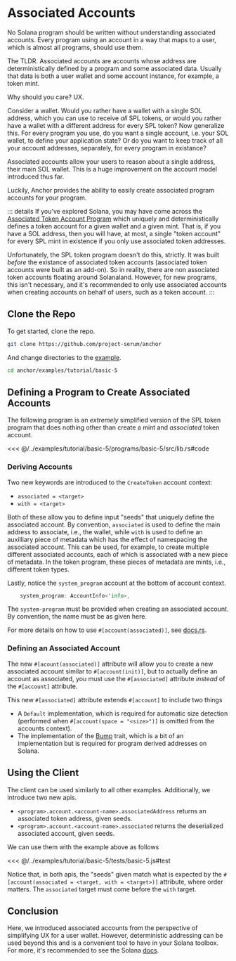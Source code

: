 # Associated Accounts

No Solana program should be written without understanding associated accounts.
Every program using an account in a way that maps to a user, which is almost all
programs, should use them.

The TLDR. Associated accounts are accounts whose address are deterministically defined by
a program and some associated data. Usually that data is both a user wallet and some account
instance, for example, a token mint.

Why should you care? UX.

Consider a wallet. Would you rather have a wallet with a single SOL address, which you
can use to receive *all* SPL tokens, or would you rather have a wallet with a different
address for every SPL token? Now generalize this. For every program you use, do you
want a single account, i.e. your SOL wallet, to define your application state? Or do
you want to keep track of all your account addresses, separately, for every program in existance?

Associated accounts allow your users to reason about a single address, their main SOL wallet.  This is
a huge improvement on the account model introduced thus far.

Luckily, Anchor provides the ability to easily create associated program accounts for your program.

::: details
If you've explored Solana, you may have come across the [Associated Token Account Program](https://spl.solana.com/associated-token-account) which uniquely and deterministically defines
a token account for a given wallet and a given mint. That is, if you have a SOL address,
then you will have, at most, a single "token account" for every SPL mint in existence
if you only use associated token addresses.

Unfortunately, the SPL token program doesn't do this, strictly. It was built *before* the existance
of associated token accounts (associated token accounts were built as an add-on).
So in reality, there are non associated token accounts floating around Solanaland.
However, for new programs, this isn't necessary, and it's recommended to only use associated
accounts when creating accounts on behalf of users, such as a token account.
:::

## Clone the Repo

To get started, clone the repo.

```bash
git clone https://github.com/project-serum/anchor
```

And change directories to the [example](https://github.com/project-serum/anchor/tree/master/examples/tutorial/basic-5).

```bash
cd anchor/examples/tutorial/basic-5
```

## Defining a Program to Create Associated Accounts

The following program is an *extremely* simplified version of the SPL token program that
does nothing other than create a mint and *associated* token account.

<<< @/../examples/tutorial/basic-5/programs/basic-5/src/lib.rs#code

### Deriving Accounts

Two new keywords are introduced to the `CreateToken` account context:

* `associated = <target>`
* `with = <target>`

Both of these allow you to define input "seeds" that
uniquely define the associated account. By convention, `associated` is used to define
the main address to associate, i.e., the wallet, while `with` is used to define an
auxilliary piece of metadata which has the effect of namespacing the associated account.
This can be used, for example, to create multiple different associated accounts, each of
which is associated *with* a new piece of metadata. In the token program, these pieces
of metadata are mints, i.e., different token types.

Lastly, notice the `system_program` account at the bottom of account context.

```rust
    system_program: AccountInfo<'info>,
```

The `system-program` must be provided when creating an associated
account. By convention, the name must be as given here.

For more details on how to use `#[account(associated)]`, see [docs.rs](https://docs.rs/anchor-lang/latest/anchor_lang/derive.Accounts.html).

### Defining an Associated Account

The new `#[acount(associated)]` attribute will allow you to create a new associated account similar to `#[account(init)]`, but
to actually define an account as associated, you must use the `#[associated]` attribute *instead* of the `#[account]` attribute.

This new `#[associated]` attribute extends `#[account]` to include two things

* A `Default` implementation, which is required for automatic size detection (performed when `#[account(space = "<size>")]` is omitted from the accounts context).
* The implementation of the [Bump](https://docs.rs/anchor-lang/latest/anchor_lang/trait.Bump.html) trait, which is a bit of an implementation but is required for program derived addresses on Solana.

## Using the Client

The client can be used similarly to all other examples. Additionally, we introduce
two new apis.

* `<program>.account.<account-name>.associatedAddress` returns an associated token address, given seeds.
* `<program>.account.<account-name>.associated` returns the deserialized associated account, given seeds.


We can use them with the example above as follows

<<< @/../examples/tutorial/basic-5/tests/basic-5.js#test

Notice that, in both apis, the "seeds" given match what is expected by the `#[account(associated = <target, with = <target>)]` attribute, where order matters. The `associated` target must come before the `with` target.

## Conclusion

Here, we introduced associated accounts from the perspective of simplifying UX for
a user wallet. However, deterministic addressing can be used beyond this and is a convenient
tool to have in your Solana toolbox. For more, it's recommended to see the Solana [docs](https://docs.solana.com/developing/programming-model/calling-between-programs#program-derived-addresses).
